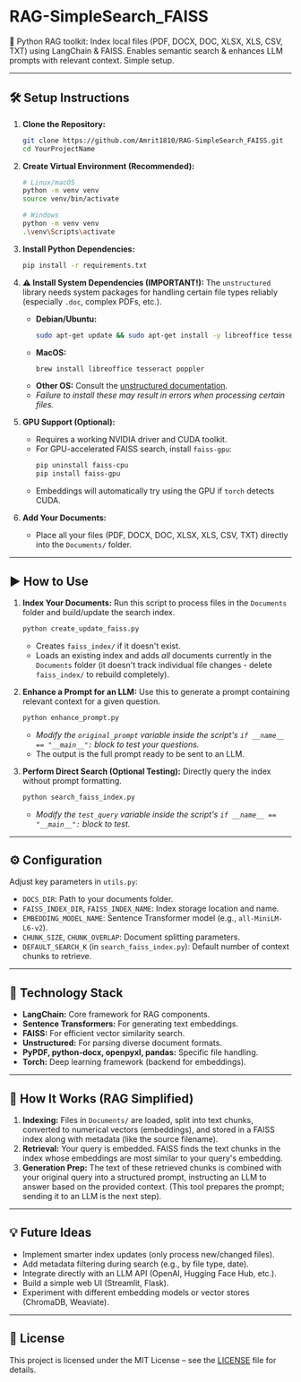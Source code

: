 # RAG-SimpleSearch_FAISS
🚀 Python RAG toolkit: Index local files (PDF, DOCX, DOC, XLSX, XLS, CSV, TXT) using LangChain & FAISS. Enables semantic search & enhances LLM prompts with relevant context. Simple setup.




---

## 🛠️ Setup Instructions

1.  **Clone the Repository:**
    ```bash
    git clone https://github.com/Amrit1810/RAG-SimpleSearch_FAISS.git
    cd YourProjectName
    ```

2.  **Create Virtual Environment (Recommended):**
    ```bash
    # Linux/macOS
    python -m venv venv
    source venv/bin/activate

    # Windows
    python -m venv venv
    .\venv\Scripts\activate
    ```

3.  **Install Python Dependencies:**
    ```bash
    pip install -r requirements.txt
    ```

4.  **⚠️ Install System Dependencies (IMPORTANT!):**
    The `unstructured` library needs system packages for handling certain file types reliably (especially `.doc`, complex PDFs, etc.).
    *   **Debian/Ubuntu:**
        ```bash
        sudo apt-get update && sudo apt-get install -y libreoffice tesseract-ocr poppler-utils
        ```
    *   **MacOS:**
        ```bash
        brew install libreoffice tesseract poppler
        ```
    *   **Other OS:** Consult the [unstructured documentation]([https://unstructured-io.github.io/unstructured/installation/full_installation.html](https://docs.unstructured.io/welcome)).
    *   *Failure to install these may result in errors when processing certain files.*

5.  **GPU Support (Optional):**
    *   Requires a working NVIDIA driver and CUDA toolkit.
    *   For GPU-accelerated FAISS search, install `faiss-gpu`:
        ```bash
        pip uninstall faiss-cpu
        pip install faiss-gpu
        ```
    *   Embeddings will automatically try using the GPU if `torch` detects CUDA.

6.  **Add Your Documents:**
    *   Place all your files (PDF, DOCX, DOC, XLSX, XLS, CSV, TXT) directly into the `Documents/` folder.

---

## ▶️ How to Use

1.  **Index Your Documents:**
    Run this script to process files in the `Documents` folder and build/update the search index.
    ```bash
    python create_update_faiss.py
    ```
    *   Creates `faiss_index/` if it doesn't exist.
    *   Loads an existing index and adds *all* documents currently in the `Documents` folder (it doesn't track individual file changes - delete `faiss_index/` to rebuild completely).

2.  **Enhance a Prompt for an LLM:**
    Use this to generate a prompt containing relevant context for a given question.
    ```bash
    python enhance_prompt.py
    ```
    *   *Modify the `original_prompt` variable inside the script's `if __name__ == "__main__":` block to test your questions.*
    *   The output is the full prompt ready to be sent to an LLM.

3.  **Perform Direct Search (Optional Testing):**
    Directly query the index without prompt formatting.
    ```bash
    python search_faiss_index.py
    ```
    *   *Modify the `test_query` variable inside the script's `if __name__ == "__main__":` block to test.*

---

## ⚙️ Configuration

Adjust key parameters in `utils.py`:

*   `DOCS_DIR`: Path to your documents folder.
*   `FAISS_INDEX_DIR`, `FAISS_INDEX_NAME`: Index storage location and name.
*   `EMBEDDING_MODEL_NAME`: Sentence Transformer model (e.g., `all-MiniLM-L6-v2`).
*   `CHUNK_SIZE`, `CHUNK_OVERLAP`: Document splitting parameters.
*   `DEFAULT_SEARCH_K` (in `search_faiss_index.py`): Default number of context chunks to retrieve.

---

## 🧩 Technology Stack

*   **LangChain:** Core framework for RAG components.
*   **Sentence Transformers:** For generating text embeddings.
*   **FAISS:** For efficient vector similarity search.
*   **Unstructured:** For parsing diverse document formats.
*   **PyPDF, python-docx, openpyxl, pandas:** Specific file handling.
*   **Torch:** Deep learning framework (backend for embeddings).

---

## 📖 How It Works (RAG Simplified)

1.  **Indexing:** Files in `Documents/` are loaded, split into text chunks, converted to numerical vectors (embeddings), and stored in a FAISS index along with metadata (like the source filename).
2.  **Retrieval:** Your query is embedded. FAISS finds the text chunks in the index whose embeddings are most similar to your query's embedding.
3.  **Generation Prep:** The text of these retrieved chunks is combined with your original query into a structured prompt, instructing an LLM to answer based on the provided context. (This tool prepares the prompt; sending it to an LLM is the next step).

---

## 💡 Future Ideas

*   Implement smarter index updates (only process new/changed files).
*   Add metadata filtering during search (e.g., by file type, date).
*   Integrate directly with an LLM API (OpenAI, Hugging Face Hub, etc.).
*   Build a simple web UI (Streamlit, Flask).
*   Experiment with different embedding models or vector stores (ChromaDB, Weaviate).

---

## 📜 License

This project is licensed under the MIT License – see the [LICENSE](./LICENSE) file for details.
